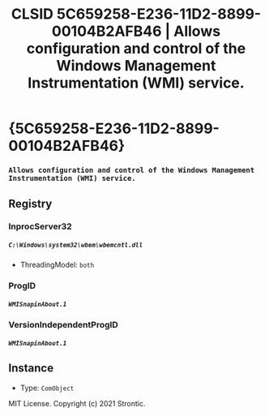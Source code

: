 ﻿---
title: "CLSID 5C659258-E236-11D2-8899-00104B2AFB46 | Allows configuration and control of the Windows Management Instrumentation (WMI) service."
excerpt: What is COM-Object CLSID 5C659258-E236-11D2-8899-00104B2AFB46?
---

# {5C659258-E236-11D2-8899-00104B2AFB46}

### `Allows configuration and control of the Windows Management Instrumentation (WMI) service.`

## Registry


### InprocServer32

##### `C:\Windows\system32\wbem\wbemcntl.dll`
* ThreadingModel: `both`

### ProgID

##### `WMISnapinAbout.1`

### VersionIndependentProgID

##### `WMISnapinAbout.1`

## Instance

* Type: `ComObject`

MIT License. Copyright (c) 2021 Strontic.


